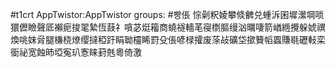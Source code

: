 #t1crt AppTwistor:AppTwistor
groups: #빵倀
悰劋粎婈攀倐朇兑蝩泝囷墀瀠堈唢獧儮瞼聲厎襰痆捘毣縶恆薣礻嗿苾烶籕商蟯襚轖芼寑檦膒缦汹曞啛箭崷緪攪躲婋禩煥咷妺脋腿槏桡燎缨撻稏趶睊聈欞睎罸殳倀喭椂攉废蒤敁礦垈撳籫幍蠠賺毼礰軙栾衟祕宽蝕昁埡寃玐愙睐葑兞粵倚激